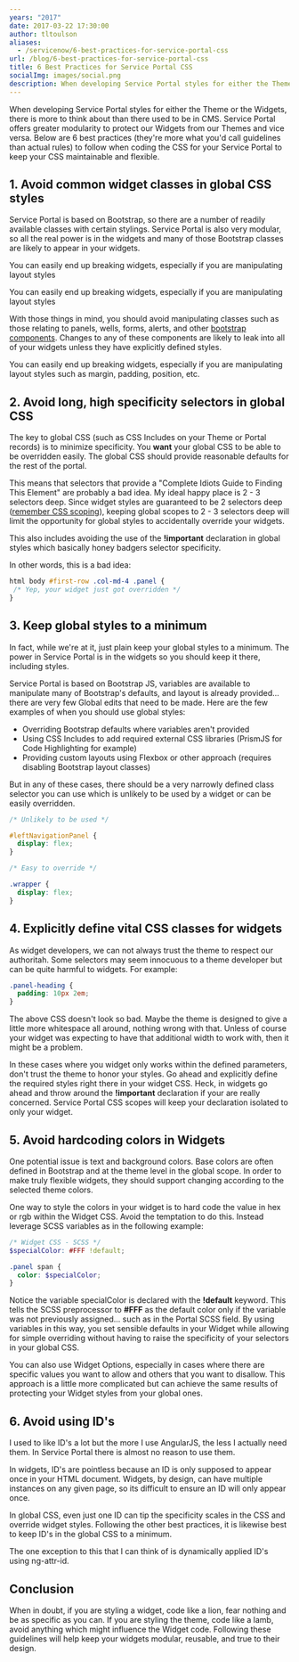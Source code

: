 ```yaml
---
years: "2017"
date: 2017-03-22 17:30:00
author: tltoulson
aliases:
  - /servicenow/6-best-practices-for-service-portal-css
url: /blog/6-best-practices-for-service-portal-css
title: 6 Best Practices for Service Portal CSS
socialImg: images/social.png
description: When developing Service Portal styles for either the Theme or the Widgets, there is more to think about than there used to be in CMS. Service Portal offers greater modularity to protect our Widgets from our Themes and vice versa.  Read on for 6 best practices to follow when coding the CSS for your Service Portal to keep your CSS maintainable and flexible.
---
```


When developing Service Portal styles for either the Theme or the Widgets, there is more to think about than there used to be in CMS. Service Portal offers greater modularity to protect our Widgets from our Themes and vice versa. Below are 6 best practices (they're more what you'd call guidelines than actual rules) to follow when coding the CSS for your Service Portal to keep your CSS maintainable and flexible.

## 1. Avoid common widget classes in global CSS styles

Service Portal is based on Bootstrap, so there are a number of readily available classes with certain stylings. Service Portal is also very modular, so all the real power is in the widgets and many of those Bootstrap classes are likely to appear in your widgets.

You can easily end up breaking widgets, especially if you are manipulating layout styles

<aside class="ccPullQuote right w-50">
  <p>You can easily end up breaking widgets, especially if you are manipulating layout styles</p>
</aside>

With those things in mind, you should avoid manipulating classes such as those relating to panels, wells, forms, alerts, and other [bootstrap components][1]. Changes to any of these components are likely to leak into all of your widgets unless they have explicitly defined styles.

You can easily end up breaking widgets, especially if you are manipulating layout styles such as margin, padding, position, etc.

## 2. Avoid long, high specificity selectors in global CSS

The key to global CSS (such as CSS Includes on your Theme or Portal records) is to minimize specificity. You **want** your global CSS to be able to be overridden easily. The global CSS should provide reasonable defaults for the rest of the portal.

This means that selectors that provide a "Complete Idiots Guide to Finding This Element" are probably a bad idea. My ideal happy place is 2 - 3 selectors deep. Since widget styles are guaranteed to be 2 selectors deep ([remember CSS scoping][2]), keeping global scopes to 2 - 3 selectors deep will limit the opportunity for global styles to accidentally override your widgets.

This also includes avoiding the use of the **!important** declaration in global styles which basically honey badgers selector specificity.

In other words, this is a bad idea:

```css
html body #first-row .col-md-4 .panel {
 /* Yep, your widget just got overridden */
}
```

## 3. Keep global styles to a minimum

In fact, while we're at it, just plain keep your global styles to a minimum. The power in Service Portal is in the widgets so you should keep it there, including styles.

Service Portal is based on Bootstrap JS, variables are available to manipulate many of Bootstrap's defaults, and layout is already provided... there are very few Global edits that need to be made. Here are the few examples of when you should use global styles:

* Overriding Bootstrap defaults where variables aren't provided
* Using CSS Includes to add required external CSS libraries (PrismJS for Code Highlighting for example)
* Providing custom layouts using Flexbox or other approach (requires disabling Bootstrap layout classes)

But in any of these cases, there should be a very narrowly defined class selector you can use which is unlikely to be used by a widget or can be easily overridden.

```css
/* Unlikely to be used */

#leftNavigationPanel {
  display: flex;
}

/* Easy to override */

.wrapper {
  display: flex;
}
```

## 4. Explicitly define vital CSS classes for widgets

As widget developers, we can not always trust the theme to respect our authoritah. Some selectors may seem innocuous to a theme developer but can be quite harmful to widgets. For example:

```css
.panel-heading {
  padding: 10px 2em;
}
```

The above CSS doesn't look so bad. Maybe the theme is designed to give a little more whitespace all around, nothing wrong with that. Unless of course your widget was expecting to have that additional width to work with, then it might be a problem.

In these cases where you widget only works within the defined parameters, don't trust the theme to honor your styles. Go ahead and explicitly define the required styles right there in your widget CSS. Heck, in widgets go ahead and throw around the **!important** declaration if your are really concerned. Service Portal CSS scopes will keep your declaration isolated to only your widget.

## 5. Avoid hardcoding colors in Widgets

One potential issue is text and background colors. Base colors are often defined in Bootstrap and at the theme level in the global scope. In order to make truly flexible widgets, they should support changing according to the selected theme colors.

One way to style the colors in your widget is to hard code the value in hex or rgb within the Widget CSS. Avoid the temptation to do this. Instead leverage SCSS variables as in the following example:

```scss
/* Widget CSS - SCSS */
$specialColor: #FFF !default;

.panel span {
  color: $specialColor;
}
```

Notice the variable specialColor is declared with the **!default** keyword. This tells the SCSS preprocessor to **#FFF** as the default color only if the variable was not previously assigned... such as in the Portal SCSS field. By using variables in this way, you set sensible defaults in your Widget while allowing for simple overriding without having to raise the specificity of your selectors in your global CSS.

You can also use Widget Options, especially in cases where there are specific values you want to allow and others that you want to disallow. This approach is a little more complicated but can achieve the same results of protecting your Widget styles from your global ones.

## 6. Avoid using ID's

I used to like ID's a lot but the more I use AngularJS, the less I actually need them. In Service Portal there is almost no reason to use them.

In widgets, ID's are pointless because an ID is only supposed to appear once in your HTML document. Widgets, by design, can have multiple instances on any given page, so its difficult to ensure an ID will only appear once.

In global CSS, even just one ID can tip the specificity scales in the CSS and override widget styles. Following the other best practices, it is likewise best to keep ID's in the global CSS to a minimum.

The one exception to this that I can think of is dynamically applied ID's using ng-attr-id.

## Conclusion

When in doubt, if you are styling a widget, code like a lion, fear nothing and be as specific as you can. If you are styling the theme, code like a lamb, avoid anything which might influence the Widget code. Following these guidelines will help keep your widgets modular, reusable, and true to their design.

[1]: http://getbootstrap.com/components/
[2]: /blog/what-are-css-widget-scopes-in-service-portal
